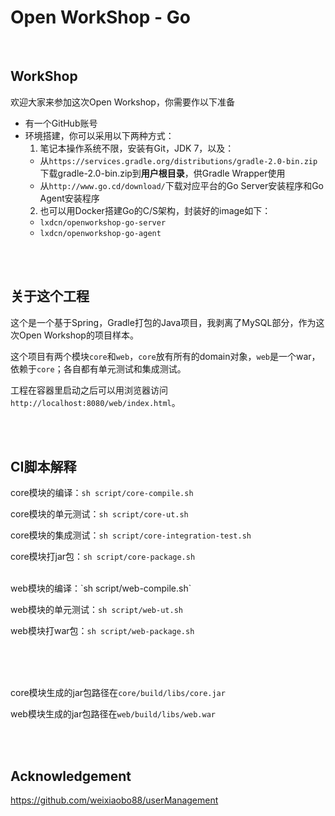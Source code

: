 Open WorkShop - Go
==================

<br />

WorkShop
--------

欢迎大家来参加这次Open Workshop，你需要作以下准备

  - 有一个GitHub账号
  - 环境搭建，你可以采用以下两种方式：
    1. 笔记本操作系统不限，安装有Git，JDK 7，以及：
      - 从`https://services.gradle.org/distributions/gradle-2.0-bin.zip`下载gradle-2.0-bin.zip到**用户根目录**，供Gradle Wrapper使用
      - 从`http://www.go.cd/download/`下载对应平台的Go Server安装程序和Go Agent安装程序
    2. 也可以用Docker搭建Go的C/S架构，封装好的image如下：
      - `lxdcn/openworkshop-go-server`
      - `lxdcn/openworkshop-go-agent`


<br /><br />

关于这个工程
-----------

这个是一个基于Spring，Gradle打包的Java项目，我剥离了MySQL部分，作为这次Open Workshop的项目样本。

这个项目有两个模块`core`和`web`，`core`放有所有的domain对象，`web`是一个war，依赖于`core`；各自都有单元测试和集成测试。

工程在容器里启动之后可以用浏览器访问`http://localhost:8080/web/index.html`。




<br /><br />

CI脚本解释
---------

core模块的编译：`sh script/core-compile.sh`

core模块的单元测试：`sh script/core-ut.sh`

core模块的集成测试：`sh script/core-integration-test.sh`

core模块打jar包：`sh script/core-package.sh`

<br />
web模块的编译：`sh script/web-compile.sh`

web模块的单元测试：`sh script/web-ut.sh`

web模块打war包：`sh script/web-package.sh`


<br /><br /><br />

core模块生成的jar包路径在`core/build/libs/core.jar`

web模块生成的jar包路径在`web/build/libs/web.war`

<br /><br />

Acknowledgement
---------------

https://github.com/weixiaobo88/userManagement

